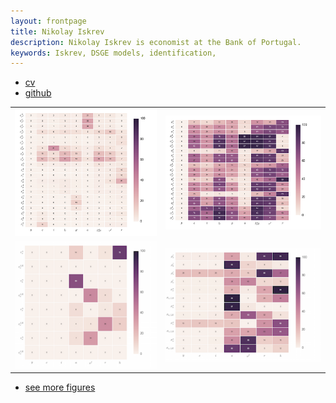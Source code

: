 ```yaml
---
layout: frontpage
title: Nikolay Iskrev
description: Nikolay Iskrev is economist at the Bank of Portugal.
keywords: Iskrev, DSGE models, identification,
---
```


<div class="navbar">
  <div class="navbar-inner">
      <ul class="nav">
          <li><a href="{{ BASE_PATH }}/assets/cv.pdf">cv</a></li>
          <li><a href="https://github.com/niskrev">github</a></li>
      </ul>
  </div>
</div>

<table class="wide">
<tr>
  <td class="left">
    <a href="pages/publpics/InfoGains.html">
        <img src="assets/publpics/CIGinnovSGUmle-small.png" alt="CIGinnovSGU" title="Iskrev (2017) Fig 1"/>
    </a>
  </td>
  <td class="right">
    <a href="pages/publpics/iskrev2017_fig2.html">
        <img src="assets/publpics/EGallSGUmle-small.png" alt="EGSGU" title="Iskrev (2017) Fig 2"/>
    </a>
  </td>
</tr>
<tr>
  <td class="left">
    <a href="pages/publpics/iskrev2017_fig3.html">
        <img src="assets/publpics/CIGinnovAvjiev-small.png" alt="CIGinnovAvjiev" title="Iskrev (2017) Fig 3"/>
    </a>
  </td>
  <td class="right">
    <a href="pages/publpics/iskrev2017_fig4.html">
        <img src="assets/publpics/EGallAvdjiev-small.png" alt="EGAvjiev" title="Iskrev (2017) Fig 4"/>
    </a>
  </td>
</tr>
</table>

<div class="navbar">
  <div class="navbar-inner">
      <ul class="nav">
          <li><a href="morefigs.html">see more figures</a></li>
      </ul>
  </div>
</div>
